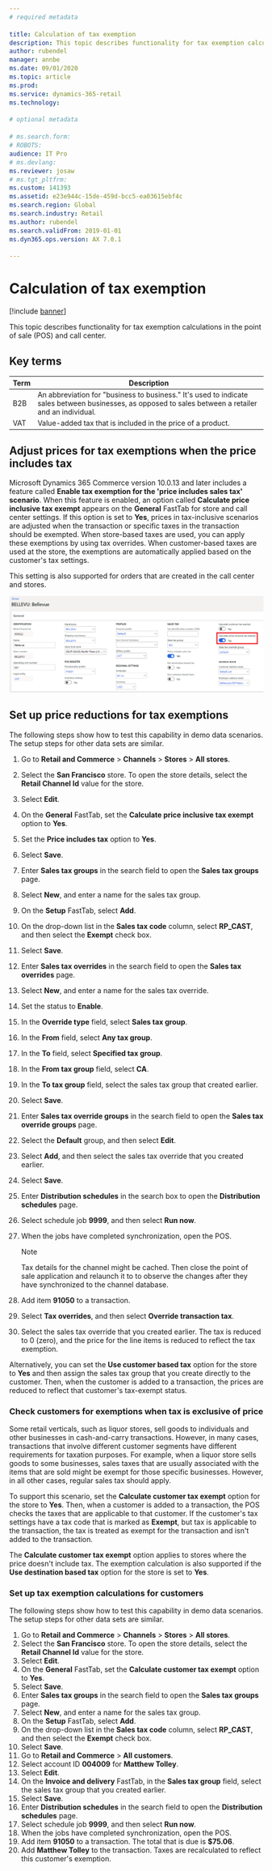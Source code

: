 ```yaml
---
# required metadata

title: Calculation of tax exemption
description: This topic describes functionality for tax exemption calculations in the point of sale (POS) and call center. 
author: rubendel
manager: annbe
ms.date: 09/01/2020
ms.topic: article
ms.prod: 
ms.service: dynamics-365-retail
ms.technology: 

# optional metadata

# ms.search.form: 
# ROBOTS: 
audience: IT Pro
# ms.devlang: 
ms.reviewer: josaw
# ms.tgt_pltfrm: 
ms.custom: 141393
ms.assetid: e23e944c-15de-459d-bcc5-ea03615ebf4c
ms.search.region: Global
ms.search.industry: Retail
ms.author: rubendel
ms.search.validFrom: 2019-01-01
ms.dyn365.ops.version: AX 7.0.1

---
```


# Calculation of tax exemption

[!include [banner](../includes/banner.md)]

This topic describes functionality for tax exemption calculations in the point of sale (POS) and call center.

## Key terms

| Term | Description |
|---|---|
| B2B | An abbreviation for "business to business." It's used to indicate sales between businesses, as opposed to sales between a retailer and an individual. |
| VAT | Value-added tax that is included in the price of a product. |

## Adjust prices for tax exemptions when the price includes tax

Microsoft Dynamics 365 Commerce version 10.0.13 and later includes a feature called **Enable tax exemption for the 'price includes sales tax' scenario**. When this feature is enabled, an option called **Calculate price inclusive tax exempt** appears on the **General** FastTab for store and call center settings. If this option is set to **Yes**, prices in tax-inclusive scenarios are adjusted when the transaction or specific taxes in the transaction should be exempted. When store-based taxes are used, you can apply these exemptions by using tax overrides. When customer-based taxes are used at the store, the exemptions are automatically applied based on the customer's tax settings.

This setting is also supported for orders that are created in the call center and stores.

![Setting the Calculate price inclusive tax exempt option to adjust prices in tax-exempt scenarios](media/CalcPriceInc.png)

## Set up price reductions for tax exemptions

The following steps show how to test this capability in demo data scenarios. The setup steps for other data sets are similar.

1. Go to **Retail and Commerce** \> **Channels** \> **Stores** \> **All stores**.
2. Select the **San Francisco** store. To open the store details, select the **Retail Channel Id** value for the store.
3. Select **Edit**.
4. On the **General** FastTab, set the **Calculate price inclusive tax exempt** option to **Yes**.
5. Set the **Price includes tax** option to **Yes**.
6. Select **Save**.
7. Enter **Sales tax groups** in the search field to open the **Sales tax groups** page.
8. Select **New**, and enter a name for the sales tax group.
9. On the **Setup** FastTab, select **Add**.
10. On the drop-down list in the **Sales tax code** column, select **RP\_CAST**, and then select the **Exempt** check box.
11. Select **Save**.
12. Enter **Sales tax overrides** in the search field to open the **Sales tax overrides** page.
13. Select **New**, and enter a name for the sales tax override.
14. Set the status to **Enable**.
15. In the **Override type** field, select **Sales tax group**.
16. In the **From** field, select **Any tax group**.
17. In the **To** field, select **Specified tax group**.
18. In the **From tax group** field, select **CA**.
19. In the **To tax group** field, select the sales tax group that created earlier.
20. Select **Save**.
21. Enter **Sales tax override groups** in the search field to open the **Sales tax override groups** page.
22. Select the **Default** group, and then select **Edit**.
23. Select **Add**, and then select the sales tax override that you created earlier.
24. Select **Save**.
25. Enter **Distribution schedules** in the search box to open the **Distribution schedules** page.
26. Select schedule job **9999**, and then select **Run now**.
27. When the jobs have completed synchronization, open the POS.

    > [!NOTE]
    > Tax details for the channel might be cached. Then close the point of sale application and relaunch it to to observe the changes after they have synchronized to the channel database.

28. Add item **91050** to a transaction.
29. Select **Tax overrides**, and then select **Override transaction tax**.
30. Select the sales tax override that you created earlier. The tax is reduced to 0 (zero), and the price for the line items is reduced to reflect the tax exemption.

Alternatively, you can set the **Use customer based tax** option for the store to **Yes** and then assign the sales tax group that you create directly to the customer. Then, when the customer is added to a transaction, the prices are reduced to reflect that customer's tax-exempt status.

### Check customers for exemptions when tax is exclusive of price

Some retail verticals, such as liquor stores, sell goods to individuals and other businesses in cash-and-carry transactions. However, in many cases, transactions that involve different customer segments have different requirements for taxation purposes. For example, when a liquor store sells goods to some businesses, sales taxes that are usually associated with the items that are sold might be exempt for those specific businesses. However, in all other cases, regular sales tax should apply.

To support this scenario, set the **Calculate customer tax exempt** option for the store to **Yes**. Then, when a customer is added to a transaction, the POS checks the taxes that are applicable to that customer. If the customer's tax settings have a tax code that is marked as **Exempt**, but tax is applicable to the transaction, the tax is treated as exempt for the transaction and isn't added to the transaction.

The **Calculate customer tax exempt** option applies to stores where the price doesn't include tax. The exemption calculation is also supported if the **Use destination based tax** option for the store is set to **Yes**.

### Set up tax exemption calculations for customers

The following steps show how to test this capability in demo data scenarios. The setup steps for other data sets are similar.

1. Go to **Retail and Commerce** \> **Channels** \> **Stores** \> **All stores**.
2. Select the **San Francisco** store. To open the store details, select the **Retail Channel Id** value for the store.
3. Select **Edit**.
4. On the **General** FastTab, set the **Calculate customer tax exempt** option to **Yes**.
5. Select **Save**.
6. Enter **Sales tax groups** in the search field to open the **Sales tax groups** page.
7. Select **New**, and enter a name for the sales tax group.
8. On the **Setup** FastTab, select **Add**.
9. On the drop-down list in the **Sales tax code** column, select **RP\_CAST**, and then select the **Exempt** check box.
10. Select **Save**.
11. Go to **Retail and Commerce** \> **All customers**.
12. Select account ID **004009** for **Matthew Tolley**.
13. Select **Edit**.
14. On the **Invoice and delivery** FastTab, in the **Sales tax group** field, select the sales tax group that you created earlier.
15. Select **Save**.
16. Enter **Distribution schedules** in the search field to open the **Distribution schedules** page.
17. Select schedule job **9999**, and then select **Run now**.
18. When the jobs have completed synchronization, open the POS.
19. Add item **91050** to a transaction. The total that is due is **$75.06**.
20. Add **Matthew Tolley** to the transaction. Taxes are recalculated to reflect this customer's exemption.
